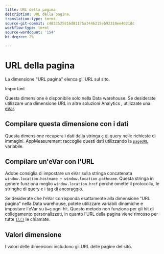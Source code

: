 ```yaml
---
title: URL della pagina
description: URL della pagina.
translation-type: tm+mt
source-git-commit: c4833525816d81175a3446215eb92310ee4021dd
workflow-type: tm+mt
source-wordcount: '154'
ht-degree: 2%

---
```



# URL della pagina

La dimensione &quot;URL pagina&quot; elenca gli URL sul sito.

>[!IMPORTANT]
>
>Questa dimensione è disponibile solo nella Data warehouse. Se desiderate utilizzare una dimensione URL in altre soluzioni Analytics , utilizzate una [eVar](evar.md).

## Compilare questa dimensione con i dati

Questa dimensione recupera i dati dalla stringa [`g` di](/help/implement/validate/query-parameters.md) query nelle richieste di immagini. AppMeasurement raccoglie questi dati utilizzando la [`pageURL`](/help/implement/vars/page-vars/pageurl.md) variabile.

## Compilare un&#39;eVar con l&#39;URL

Adobe consiglia di impostare un eVar sulla stringa concatenata `window.location.hostname + window.location.pathname`. Questa stringa in genere funziona meglio `window.location.href` perché omette il protocollo, le stringhe di query e i tag di ancoraggio.

Se desiderate che l&#39;eVar corrisponda esattamente alla dimensione &quot;URL pagina&quot; nella Data warehouse, potete utilizzare variabili [](/help/implement/vars/page-vars/dynamic-variables.md) dinamiche e impostare l&#39;eVar su `D=g` ogni hit. Questo metodo non funziona per gli hit di collegamento personalizzati, in quanto l’URL della pagina viene rimosso per tutte [`tl()`](/help/implement/vars/functions/tl-method.md) le chiamate.

## Valori dimensione

I valori delle dimensioni includono gli URL delle pagine del sito.
